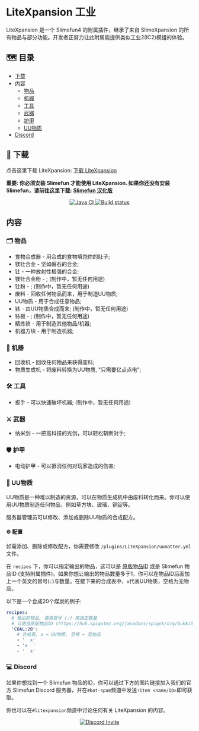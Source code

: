 # LiteXpansion 工业

LiteXpansion 是一个 Slimefun4 的附属插件，继承了来自 SlimeXpansion 的所有物品与部分功能。开发者正努力让此附属能提供类似工业2(IC2)模组的体验。

## :world_map: 目录

* [下载](#floppy_disk-下载)
* [内容](#内容)
  * [物品](#card_index_dividers-物品)
  * [机器](#electric_plug-机器)
  * [工具](#hammer_and_wrench-工具)
  * [武器](#crossed_swords-武器)
  * [护甲](#shield-护甲)
  * [UU物质](#brain-uu物质)
* [Discord](#computer-discord)

## :floppy_disk: 下载

点击这里下载 LiteXpansion: [下载 LiteXpansion](https://builds.guizhanss.net/ybw0014/LiteXpansion-CN/master)

**重要: 你必须安装 Slimefun 才能使用 LiteXpansion. 如果你还没有安装 Slimefun，请前往这里下载: [Slimefun 汉化版](https://github.com/StarWishsama/Slimefun4/releases)**

<p align="center">
  <a href="https://github.com/ybw0014/LiteXpansion-CN/actions/workflows/maven.yml">
    <img src="https://github.com/ybw0014/LiteXpansion-CN/actions/workflows/maven.yml/badge.svg" alt="Java CI"/>
  </a>

  <a href="https://builds.guizhanss.net/ybw0014/LiteXpansion-CN/master">
    <img src="https://builds.guizhanss.net/f/ybw0014/LiteXpansion-CN/master/badge.svg" alt="Build status"/>
  </a>
</p>

## 内容

### :card_index_dividers: 物品

- 食物合成器 - 用合成的食物填饱你的肚子;
- 镁钍合金 - 坚如磐石的合金;
- 钍 - 一种放射性极强的合金;
- 镁钍合金粉 - ; (制作中，暂无任何用途)
- 钍粉 - ; (制作中，暂无任何用途)
- 废料 - 回收任何物品而来，用于制造UU物质;
- UU物质 - 用于合成任意物品;
- 铱 - 由UU物质合成而来; (制作中，暂无任何用途)
- 铱板 - ; (制作中，暂无任何用途)
- 精炼铁 - 用于制造其他物品/机器;
- 机器方块 - 用于制造机器;

### :electric_plug: 机器
- 回收机 - 回收任何物品来获得废料;
- 物质生成机 - 将废料转换为UU物质, "只需要亿点点电";

### :hammer_and_wrench: 工具
- 扳手 - 可以快速破坏机器; (制作中，暂无任何用途)

### :crossed_swords: 武器
- 纳米剑 - 一把高科技的光剑，可以轻松斩断对手;

### :shield: 护甲
- 电动护甲 - 可以抵消任何对玩家造成的伤害;

### :brain: UU物质

UU物质是一种难以制造的资源，可以在物质生成机中由废料转化而来。你可以使用UU物质制造任何物品，例如草方块、玻璃、铜锭等。

服务器管理员可以修改、添加或删除UU物质的合成配方。

#### :gear: 配置

如需添加、删除或修改配方，你需要修改 `/plugins/LiteXpansion/uumatter.yml` 文件。

在 `recipes` 下，你可以指定输出的物品，这可以是 [原版物品ID](https://hub.spigotmc.org/javadocs/spigot/org/bukkit/Material.html) 或是 Slimefun 物品ID (支持附属插件)。如果你想让输出的物品数量多于1，你可以在物品ID后面加上一个英文的冒号(`:`)与数量。在接下来的合成表中，`x`代表UU物质，空格为无物品。

以下是一个合成20个煤炭的例子:

```yaml
recipes:
  # 输出的物品, 使用冒号 (:) 来指定数量
  # 可使用原版物品ID (https://hub.spigotmc.org/javadocs/spigot/org/bukkit/Material.html) 或 Slimefun 物品ID
  'COAL:20':
    # 合成表, x = UU物质, 空格 = 无物品
    - '  x'
    - 'x  '
    - '  x'
```

### :computer: Discord

如果你想找到一个 Slimefun 物品的ID，你可以通过下方的图片链接加入我们的官方 Slimefun Discord 服务器，并在`#bot-spam`频道中发送`!item <name/ID>`即可获取。

你也可以在`#litexpansion`频道中讨论任何有关 LiteXpansion 的内容。

<p align="center">
  <a href="https://discord.gg/slimefun">
    <img src="https://discordapp.com/api/guilds/565557184348422174/widget.png?style=banner3" alt="Discord Invite"/>
  </a>
</p>
